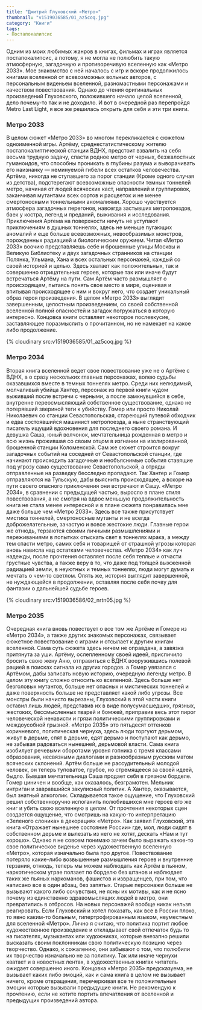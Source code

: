 ```yaml
---
title: "Дмитрий Глуховский «Метро»"
thumbnail: "v1519036585/01_az5coq.jpg"
category: "Книги"
tags:
- Постапокалипсис
---
```


Одним из моих любимых жанров в книгах, фильмах и играх является постапокалипсис, а потому, я не могла не полюбить такую атмосферную, загадочную и противоречивую вселенную как «Метро 2033». Мое знакомство с ней началось с игр и вскоре продолжилось книгами вселенной от всевозможных вольных авторов, с персональным виденьем вселенной, разномастными персонажами и качеством повествования. Однако до чтения оригинальных произведений Глуховского, положившего начало целой вселенной, дело почему-то так и не доходило. И вот в очередной раз перепройдя Metro Last Light, я все же решилась открыть для себя и эти три книги.

<!-- more -->

### Метро 2033

В целом сюжет «Метро 2033» во многом перекликается с сюжетом одноименной игры. Артёму, среднестатистическому жителю постапокалиптической станции ВДНХ, предстоит взвалить на себя весьма трудную задачу, спасти родное метро от черных, безжалостных гуманоидов, что способны проникать в глубины разума и выворачивать его наизнанку — неминуемой гибели всех остатков человечества. Артёма, никогда не ступавшего за порог станции (Кроме одного случая из детства), подстерегают всевозможные опасности темных тоннелей метро, начиная от людей всяческих каст, направлений и группировок, заканчивая мутантами всех сортов и расцветок и не менее смертоносными тоннельными аномалиями. Хорошо чувствуется атмосфера загадочных перегонов, навсегда застывших метропоездов, баек у костра, легенд и преданий, выживания и исследования. Приключения Артема на поверхности ничуть не уступают приключениям в душных тоннелях, здесь не меньше пугающих аномалий и еще больше всевозможных, невообразимых монстров, порожденных радиацией и биологическим оружием. Читая «Метро 2033» воочию представляешь себе и брошенные улицы Москвы и Великую Библиотеку и двух загадочных странников на станции Полянка, Ульмана, Хана и всех остальных персонажей, каждый со своей историей и целью. Здесь хватает как положительных, так и совершенно отрицательных героев, которые так или иначе будут встречаться Артёму на пути. Сам Артём часто размышляет о происходящем, пытаясь понять свое место в мире, оценивая и впитывая происходящее с ним и вокруг него, что создает уникальный образ героя произведения. В целом «Метро 2033» выглядит завершенным, целостным произведением, со своей собственной вселенной полной опасностей и загадок погружаться в которую интересно. Концовка книги оставляет некоторое послевкусие, заставляющее поразмыслить о прочитанном, но не намекает на какое либо продолжение.

{% cloudinary src:v1519036585/01_az5coq.jpg %}

### Метро 2034

Вторая книга вселенной ведет свое повествование уже не о Артёме с ВДНХ, а о сразу нескольких главных персонажах, волею судьбы оказавшихся вместе в темных тоннелях метро. Среди них нелюдимый, молчаливый убийца Хантер, персонаж из первой книги чудом выживший после встречи с черными, а после замкнувшийся в себе, внутренне переосмысляющий собственное существование, однако не потерявший звериной теги к убийству. Гомер или просто Николай Николаевич со станции Севастопольская, стареющий путевой обходчик и едва состоявшийся машинист метропоезда, а ныне странствующий писатель ищущий вдохновения для последнего своего романа. И девушка Саша, юный волчонок, мечтательница рожденная в метро и всю жизнь прожившая со своим отцом в изгнании на изолированной, брошенной станции Коломенской. Сам же сюжет строится вокруг загадочных событий на соседней от Севастопольской станции, где начинают происходить загадочные и необъяснимые события ставящие под угрозу само существование Севастопольской, а отряды отправленные на разведку бесследно пропадают. Так Хантер и Гомер отправляются на Тульскую, дабы выяснить происходящее, а вскоре на пути своего опасного приключения они встречают и Сашу. «Метро 2034», в сравнении с предыдущей частью, выросло в плане стиля повествования, а не смотря на вдвое меньшую продолжительность книга не стала менее интересной и в плане сюжета понравилась мне даже больше чем «Метро 2033». Здесь все также присутствует мистика тоннелей, смертоносные мутанты и не всегда доброжелательные, зачастую и вовсе жестокие люди. Главные герои же отнюдь, терзаются своими личными размышлениями и переживаниями в попытках отыскать свет в тоннелях мрака, а между тем спасти метро, самих себя и товарищей от страшной угрозы которая вновь нависла над остатками человечества. «Метро 2034» как луч надежды, после прочтения оставляет после себя теплые и отчасти грустные чувства, а также веру в то, что даже под толщей выжженной радиацией земли, в неуютных и темных тоннелях, люди могут думать и мечтать о чем-то светлом. Опять же, история выглядит завершенной, не нуждающейся в продолжении, оставляя после себя почву для фантазии о дальнейшей судьбе героев.

{% cloudinary src:v1519036586/02_nrtn05.jpg %}

### Метро 2035

Очередная книга вновь повествует о все том же Артёме и Гомере из «Метро 2034», а также других знакомых персонажах, связывает сюжетное повествование с играми и отсылает к другим книгам вселенной. Сама суть сюжета здесь ничем не оправдана, а завязка притянута за уши. Артёму, ослепленному своей идеей, приспичило бросить свою жену Аню, отправиться с ВДНХ вооружившись полевой рацией в поисках сигнала из других городов. а Гомер увязался с Артёмом, дабы записать новую историю, очередную легенду метро. В целом эту книгу сложно относить ко вселенной. Здесь больше нет безголовых мутантов, больше нет опасных и мистических тоннелей и даже поверхность больше не представляет какой либо угрозы. Все монстры были начисто вырезаны, Глуховский в этой части книги оставил лишь людей, представив их в виде полусумасшедших, грязных, жестоких, бессмысленных тварей и бомжей, приправив весь этот пирог человеческой ненависти и грязи политическими группировками и междоусобной грызней. «Метро 2035» это пятьдесят оттенков коричневого, политическая чернуха, здесь люди торгуют дерьмом, живут в дерьме, спят в дерьме, едят дерьмо и поступают как дерьмо, не забывая радоваться нынешней, дерьмовой власти. Сама книга изобилует речевыми оборотами уровня гопника с тремя классами образования, несвязными диалогами и разнообразным русским матом всяческих склонений. Артём больше не рассудительный молодой человек, он теперь туповатое, грубое, но стремящееся за своей идеей, быдло. Бывшая мечтательница Саша продает себя в грязном борделе. Гомер циничен и вообще, как оказалось, безграмотен. Мельник интриган и завравшийся закулисный политик. А Хантер, оказывается, был знатный алкоголик. Складывается такое ощущение, что Глуховский решил собственноручно испоганить полюбившихся мне героев его же книг и убить свою вселенную в целом. От прочтения некоторых сцен создается ощущение, что смотришь на какую-то интерпретацию «Зеленого слоника» в декорациях «Метро». Как заявил Глуховский, эта книга «Отражает нынешнее состояние России» где, мол, люди сидят в собственном дерьме и вылезать из него не хотят, дескать «Нам и тут хорошо». Однако я не совсем понимаю зачем было выражать какое-то свое политическое виденье через художественную вселенную «Метро», которая изначально была про другое. Повествование потеряло какие-либо возвышенные размышления героев и внутренние терзания, отнюдь, теперь мы можем наблюдать как Артём в пьяном, наркотическом уграе ползает по борделю без штанов и наблюдает таких же пьяных наркоманов, фашистов и извращенцев, при том, что написано все в один абзац, без запятых. Старые персонажи больше не вызывают какого либо сочувствия, не ясны их мотивы, как и не ясно почему из единственно здравомыслящих людей в метро, они превратились в отбросов. На новых персонажей вообще никак нельзя реагировать. Если Глуховский и хотел показать, как все в России плохо, то явно каким-то больным, гипертрофированным языком, неуместным для вселенной «Метро». Лично я считаю, что политика портит любое художественное произведение и откладывает свой отпечаток будь то на писателях, музыкантах или художниках, которые внезапно решили высказать своим поклонникам свою политическую позицию через творчество. Однако, к сожалению, они забывают о том, что полюбили их творчество изначально не за политику. Так или иначе чернухи хватает и в новостных лентах, в художественных книгах читатель ожидает совершенно иного. Концовка «Метро 2035» предсказуема, не вызывает каких либо эмоций, как и сама книга в целом не вызывает ничего, кроме отвращения, перечеркивая все те положительные эмоции которые вызывали предыдущие книги. Не рекомендую к прочтению, если не хотите портить впечатления от вселенной и предыдущих произведений автора.